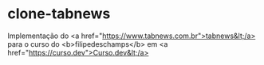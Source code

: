 # clone-tabnews
Implementação do &lt;a href="https://www.tabnews.com.br">tabnews&lt;/a> para o curso do &lt;b>filipedeschamps&lt;/b> em &lt;a href="https://curso.dev">Curso.dev&lt;/a>

